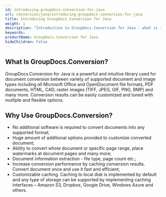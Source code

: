 ```yaml
---
id: introducing-groupdocs-conversion-for-java
url: conversion/java/introducing-groupdocs-conversion-for-java
title: Introducing GroupDocs.Conversion for Java
weight: 1
description: "Introduction to GroupDocs.Conversion for Java - what is it and why to use"
keywords: 
productName: GroupDocs.Conversion for Java
hideChildren: False
---
```

## What Is GroupDocs.Conversion?

GroupDocs.Conversion for Java is a powerful and intuitive library used for document conversion between variety of supported document and image types including all Microsoft Office and OpenDocument file formats, PDF documents, HTML, CAD, raster images (TIFF, JPEG, GIF, PNG, BMP) and many more. Conversion results can be easily customized and tuned with multiple and flexible options.

## Why Use GroupDocs.Conversion?

*   No additional software is required to convert documents into any supported format;
*   Huge amount of additional options provided to customize converted document;
*   Ability to convert whole document or specific page range, place watermarks at document pages and many more;
*   Document information extraction - file type, page count etc.;
*   Increase conversion performance by caching conversion results. Convert document once and use it fast and efficient;
*   Customizable caching. Caching to local disk is implemented by default and any type of storage can be supported by implementing caching interfaces – Amazon S3, Dropbox, Google Drive, Windows Azure and others.
